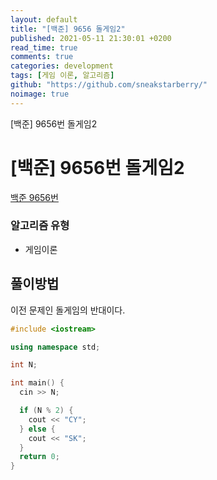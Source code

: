 ```yaml
---
layout: default
title: "[백준] 9656 돌게임2"
published: 2021-05-11 21:30:01 +0200
read_time: true
comments: true
categories: development
tags: [게임 이론, 알고리즘]
github: "https://github.com/sneakstarberry/"
noimage: true
---
```


[백준] 9656번 돌게임2

<!--more-->

# [백준] 9656번 돌게임2

[백준 9656번 ](https://www.acmicpc.net/problem/9656)

### 알고리즘 유형

- 게임이론

## 풀이방법

이전 문제인 돌게임의 반대이다.

```c++
#include <iostream>

using namespace std;

int N;

int main() {
  cin >> N;

  if (N % 2) {
    cout << "CY";
  } else {
    cout << "SK";
  }
  return 0;
}
```
